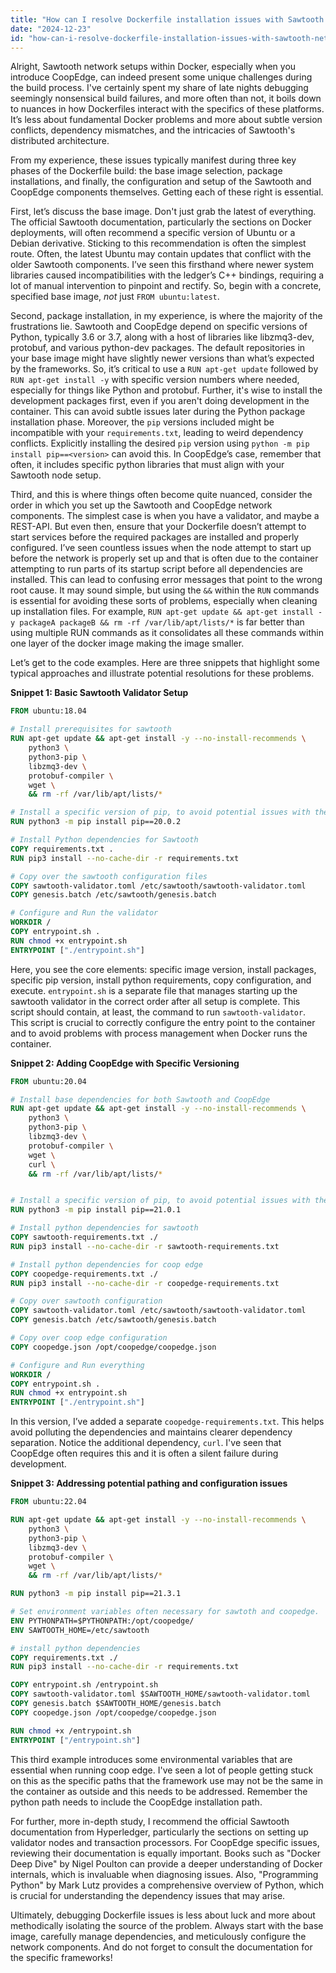 ```yaml
---
title: "How can I resolve Dockerfile installation issues with Sawtooth network and CoopEdge?"
date: "2024-12-23"
id: "how-can-i-resolve-dockerfile-installation-issues-with-sawtooth-network-and-coopedge"
---
```


Alright,  Sawtooth network setups within Docker, especially when you introduce CoopEdge, can indeed present some unique challenges during the build process. I've certainly spent my share of late nights debugging seemingly nonsensical build failures, and more often than not, it boils down to nuances in how Dockerfiles interact with the specifics of these platforms. It’s less about fundamental Docker problems and more about subtle version conflicts, dependency mismatches, and the intricacies of Sawtooth's distributed architecture.

From my experience, these issues typically manifest during three key phases of the Dockerfile build: the base image selection, package installations, and finally, the configuration and setup of the Sawtooth and CoopEdge components themselves. Getting each of these right is essential.

First, let’s discuss the base image. Don't just grab the latest of everything. The official Sawtooth documentation, particularly the sections on Docker deployments, will often recommend a specific version of Ubuntu or a Debian derivative. Sticking to this recommendation is often the simplest route. Often, the latest Ubuntu may contain updates that conflict with the older Sawtooth components. I’ve seen this firsthand where newer system libraries caused incompatibilities with the ledger’s C++ bindings, requiring a lot of manual intervention to pinpoint and rectify. So, begin with a concrete, specified base image, *not* just `FROM ubuntu:latest`.

Second, package installation, in my experience, is where the majority of the frustrations lie. Sawtooth and CoopEdge depend on specific versions of Python, typically 3.6 or 3.7, along with a host of libraries like libzmq3-dev, protobuf, and various python-dev packages. The default repositories in your base image might have slightly newer versions than what’s expected by the frameworks. So, it’s critical to use a `RUN apt-get update` followed by `RUN apt-get install -y` with specific version numbers where needed, especially for things like Python and protobuf. Further, it's wise to install the development packages first, even if you aren't doing development in the container. This can avoid subtle issues later during the Python package installation phase. Moreover, the `pip` versions included might be incompatible with your `requirements.txt`, leading to weird dependency conflicts. Explicitly installing the desired `pip` version using `python -m pip install pip==<version>` can avoid this. In CoopEdge’s case, remember that often, it includes specific python libraries that must align with your Sawtooth node setup.

Third, and this is where things often become quite nuanced, consider the order in which you set up the Sawtooth and CoopEdge network components. The simplest case is when you have a validator, and maybe a REST-API. But even then, ensure that your Dockerfile doesn’t attempt to start services before the required packages are installed and properly configured. I’ve seen countless issues when the node attempt to start up before the network is properly set up and that is often due to the container attempting to run parts of its startup script before all dependencies are installed. This can lead to confusing error messages that point to the wrong root cause. It may sound simple, but using the `&&` within the `RUN` commands is essential for avoiding these sorts of problems, especially when cleaning up installation files. For example, `RUN apt-get update && apt-get install -y packageA packageB && rm -rf /var/lib/apt/lists/*` is far better than using multiple RUN commands as it consolidates all these commands within one layer of the docker image making the image smaller.

Let’s get to the code examples. Here are three snippets that highlight some typical approaches and illustrate potential resolutions for these problems.

**Snippet 1: Basic Sawtooth Validator Setup**

```dockerfile
FROM ubuntu:18.04

# Install prerequisites for sawtooth
RUN apt-get update && apt-get install -y --no-install-recommends \
    python3 \
    python3-pip \
    libzmq3-dev \
    protobuf-compiler \
    wget \
    && rm -rf /var/lib/apt/lists/*

# Install a specific version of pip, to avoid potential issues with the default
RUN python3 -m pip install pip==20.0.2

# Install Python dependencies for Sawtooth
COPY requirements.txt .
RUN pip3 install --no-cache-dir -r requirements.txt

# Copy over the sawtooth configuration files
COPY sawtooth-validator.toml /etc/sawtooth/sawtooth-validator.toml
COPY genesis.batch /etc/sawtooth/genesis.batch

# Configure and Run the validator
WORKDIR /
COPY entrypoint.sh .
RUN chmod +x entrypoint.sh
ENTRYPOINT ["./entrypoint.sh"]

```

Here, you see the core elements: specific image version, install packages, specific pip version, install python requirements, copy configuration, and execute. `entrypoint.sh` is a separate file that manages starting up the sawtooth validator in the correct order after all setup is complete. This script should contain, at least, the command to run `sawtooth-validator`. This script is crucial to correctly configure the entry point to the container and to avoid problems with process management when Docker runs the container.

**Snippet 2: Adding CoopEdge with Specific Versioning**

```dockerfile
FROM ubuntu:20.04

# Install base dependencies for both Sawtooth and CoopEdge
RUN apt-get update && apt-get install -y --no-install-recommends \
    python3 \
    python3-pip \
    libzmq3-dev \
    protobuf-compiler \
    wget \
    curl \
    && rm -rf /var/lib/apt/lists/*


# Install a specific version of pip, to avoid potential issues with the default
RUN python3 -m pip install pip==21.0.1

# Install python dependencies for sawtooth
COPY sawtooth-requirements.txt ./
RUN pip3 install --no-cache-dir -r sawtooth-requirements.txt

# Install python dependencies for coop edge
COPY coopedge-requirements.txt ./
RUN pip3 install --no-cache-dir -r coopedge-requirements.txt

# Copy over sawtooth configuration
COPY sawtooth-validator.toml /etc/sawtooth/sawtooth-validator.toml
COPY genesis.batch /etc/sawtooth/genesis.batch

# Copy over coop edge configuration
COPY coopedge.json /opt/coopedge/coopedge.json

# Configure and Run everything
WORKDIR /
COPY entrypoint.sh .
RUN chmod +x entrypoint.sh
ENTRYPOINT ["./entrypoint.sh"]
```

In this version, I’ve added a separate `coopedge-requirements.txt`. This helps avoid polluting the dependencies and maintains clearer dependency separation. Notice the additional dependency, `curl`. I've seen that CoopEdge often requires this and it is often a silent failure during development.

**Snippet 3: Addressing potential pathing and configuration issues**

```dockerfile
FROM ubuntu:22.04

RUN apt-get update && apt-get install -y --no-install-recommends \
    python3 \
    python3-pip \
    libzmq3-dev \
    protobuf-compiler \
    wget \
    && rm -rf /var/lib/apt/lists/*

RUN python3 -m pip install pip==21.3.1

# Set environment variables often necessary for sawtoth and coopedge.
ENV PYTHONPATH=$PYTHONPATH:/opt/coopedge/
ENV SAWTOOTH_HOME=/etc/sawtooth

# install python dependencies
COPY requirements.txt ./
RUN pip3 install --no-cache-dir -r requirements.txt

COPY entrypoint.sh /entrypoint.sh
COPY sawtooth-validator.toml $SAWTOOTH_HOME/sawtooth-validator.toml
COPY genesis.batch $SAWTOOTH_HOME/genesis.batch
COPY coopedge.json /opt/coopedge/coopedge.json

RUN chmod +x /entrypoint.sh
ENTRYPOINT ["/entrypoint.sh"]
```

This third example introduces some environmental variables that are essential when running coop edge. I've seen a lot of people getting stuck on this as the specific paths that the framework use may not be the same in the container as outside and this needs to be addressed. Remember the python path needs to include the CoopEdge installation path.

For further, more in-depth study, I recommend the official Sawtooth documentation from Hyperledger, particularly the sections on setting up validator nodes and transaction processors. For CoopEdge specific issues, reviewing their documentation is equally important. Books such as "Docker Deep Dive" by Nigel Poulton can provide a deeper understanding of Docker internals, which is invaluable when diagnosing issues. Also, "Programming Python" by Mark Lutz provides a comprehensive overview of Python, which is crucial for understanding the dependency issues that may arise.

Ultimately, debugging Dockerfile issues is less about luck and more about methodically isolating the source of the problem. Always start with the base image, carefully manage dependencies, and meticulously configure the network components. And do not forget to consult the documentation for the specific frameworks!
